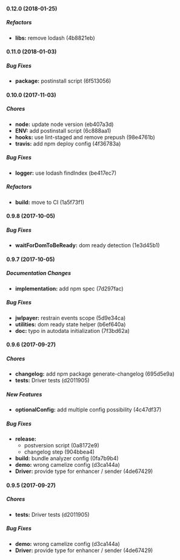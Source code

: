 #### 0.12.0 (2018-01-25)

##### Refactors

* **libs:** remove lodash (4b8821eb)

#### 0.11.0 (2018-01-03)

##### Bug Fixes

* **package:** postinstall script (6f513056)

#### 0.10.0 (2017-11-03)

##### Chores

* **node:** update node version (eb407a3d)
* **ENV:** add postinstall script (6c888aa1)
* **hooks:** use lint-staged and remove prepush (98e4761b)
* **travis:** add npm deploy config (4f36783a)

##### Bug Fixes

* **logger:** use lodash findIndex (be417ec7)

##### Refactors

* **build:** move to CI (1a5f73f1)

#### 0.9.8 (2017-10-05)

##### Bug Fixes

* **waitForDomToBeReady:** dom ready detection (1e3d45b1)

#### 0.9.7 (2017-10-05)

##### Documentation Changes

* **implementation:** add npm spec (7d297fac)

##### Bug Fixes

* **jwlpayer:** restrain events scope (5d9e34ca)
* **utilities:** dom ready state helper (b6ef640a)
* **doc:** typo in autodata initialization (7f3bd62a)

#### 0.9.6 (2017-09-27)

##### Chores

* **changelog:** add npm package generate-changelog (695d5e9a)
* **tests:** Driver tests (d2011905)

##### New Features

* **optionalConfig:** add multiple config possibility (4c47df37)

##### Bug Fixes

* **release:**
  * postversion script (0a8172e9)
  * changelog step (904bbea4)
* **build:** bundle analyzer config (0fa7b9b4)
* **demo:** wrong camelize config (d3ca144a)
* **Driver:** provide type for enhancer / sender (4de67429)

#### 0.9.5 (2017-09-27)

##### Chores

* **tests:** Driver tests (d2011905)

##### Bug Fixes

* **demo:** wrong camelize config (d3ca144a)
* **Driver:** provide type for enhancer / sender (4de67429)

